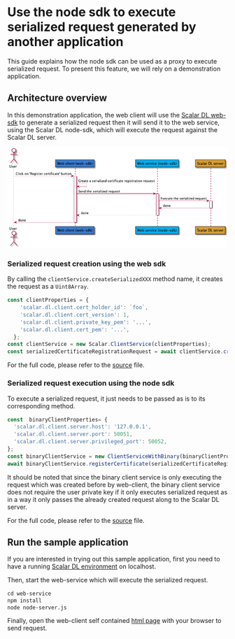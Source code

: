 # Use the node sdk to execute serialized request generated by another application
This guide explains how the node sdk can be used as a proxy to execute serialized request.
To present this feature, we will rely on a demonstration application.

## Architecture overview
In this demonstration application, the web client will use the [Scalar DL web-sdk](https://github.com/scalar-labs/scalardl-web-client-sdk) to generate a serialized request then it will
send it to the web service, using the Scalar DL node-sdk, which will execute the request against the Scalar DL server.

![overview](./img/overview.png)


### Serialized request creation using the web sdk
By calling the `clientService.createSerializedXXX` method name, it creates the request as a `Uint8Array`.

```javascript
const clientProperties = {
    'scalar.dl.client.cert_holder_id': `foo`,
    'scalar.dl.client.cert_version': 1,
    'scalar.dl.client.private_key_pem': '...',
    'scalar.dl.client.cert_pem': '...',
  };
const clientService = new Scalar.ClientService(clientProperties);
const serializedCertificateRegistrationRequest = await clientService.createSerializedCertificateRegistrationRequest();
```

For the full code, please refer to the [source](./web-client/index.html) file.

### Serialized request execution using the node sdk

To execute a serialized request, it just needs to be passed as is to its corresponding method.

```javascript
const  binaryClientProperties= {
  'scalar.dl.client.server.host': '127.0.0.1',
  'scalar.dl.client.server.port': 50051,
  'scalar.dl.client.server.privileged_port': 50052,
};
const binaryClientService = new ClientServiceWithBinary(binaryClientProperties);
await binaryClientService.registerCertificate(serializedCertificateRegistrationRequest);
```

It should be noted that since the binary client service is only executing the request which was created before by web-client,
the binary client service does not require the user private key if it only executes serialized request as in a way it only passes the already created request along to the Scalar DL server.

For the full code, please refer to the [source](./web-service/node-server.js) file.

## Run the sample application

If you are interested in trying out this sample application, first you need to have a running [Scalar DL environment](https://scalardl.readthedocs.io/en/latest/) on localhost.

Then, start the web-service which will execute the serialized request.
```
cd web-service
npm install
node node-server.js
```

Finally, open the web-client self contained [html page](./web-client/index.html) with your browser to send request.
